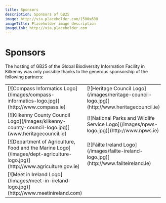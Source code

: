 ```yaml
---
title: Sponsors
description: Sponsors of GB25
image: http://via.placeholder.com/1500x600
imageTitle: Placeholder image description
imageLink: http://via.placeholder.com
---
```


# Sponsors

The hosting of GB25 of the Global Biodiversity Information Facility in Kilkenny was only possible thanks to the generous sponsorship of the following partners:

<table>
<tr>
<td>[![Compass Informatics Logo](/images/compass-informatics-logo.jpg)](http://www.compass.ie)</td>
<td>[![Heritage Council Logo](/images/heritage-council-logo.jpg)](http://www.heritagecouncil.ie)</td>
</tr>
<tr>
<td>[![Kilkenny County Council Logo](/images/kilkenny-county-council-logo.jpg)](www.heritagecouncil.ie)</td>
<td>[![National Parks and Wildlife Service Logo](/images/npws-logo.jpg)](http://www.npws.ie)</td>
</tr>
<tr>
<td>[![Department of Agriculture, Food and the Marine Logo](/images/dept-agriculture-logo.jpg)](http://www.agriculture.gov.ie)</td>
<td>[![Fáilte Ireland Logo](/images/failte-ireland-logo.jpg)](http://www.failteireland.ie)</td>
</tr>
<tr>
<td>[![Meet in Ireland Logo](/images/meet-in-ireland-logo.jpg)](http://www.meetinireland.com)</td>
<td>&nbsp;</td>
</tr>
</table>